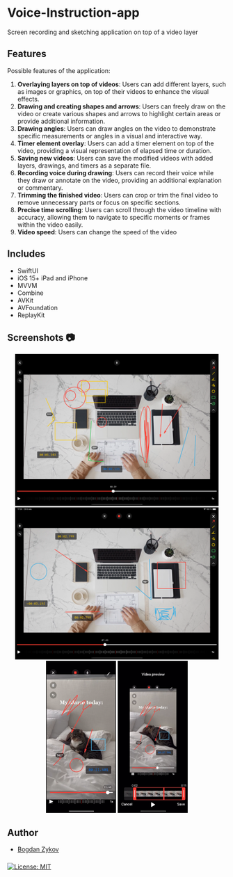 # Voice-Instruction-app

Screen recording and sketching application on top of a video layer

## Features
Possible features of the application:
1. **Overlaying layers on top of videos**: Users can add different layers, such as images or graphics, on top of their videos to enhance the visual effects.
2. **Drawing and creating shapes and arrows**: Users can freely draw on the video or create various shapes and arrows to highlight certain areas or provide additional information.
3. **Drawing angles**: Users can draw angles on the video to demonstrate specific measurements or angles in a visual and interactive way.
4. **Timer element overlay**: Users can add a timer element on top of the video, providing a visual representation of elapsed time or duration.
5. **Saving new videos**: Users can save the modified videos with added layers, drawings, and timers as a separate file.
6. **Recording voice during drawing**: Users can record their voice while they draw or annotate on the video, providing an additional explanation or commentary.
7. **Trimming the finished video**: Users can crop or trim the final video to remove unnecessary parts or focus on specific sections.
8. **Precise time scrolling**: Users can scroll through the video timeline with accuracy, allowing them to navigate to specific moments or frames within the video easily.
9. **Video speed**: Users can change the speed of the video

## Includes

- SwiftUI
- iOS 15+ iPad and iPhone
- MVVM
- Combine
- AVKit
- AVFoundation
- ReplayKit

## Screenshots 📷

 <div align="center">
 <img src="screens/1.png" height="350" alt="Screenshot"/>
      </div>
       <div align="center">
 <img src="screens/2.png" height="350" alt="Screenshot"/>
            </div>
                   <div align="center">
 <img src="screens/3.png" height="350" alt="Screenshot"/>
 <img src="screens/4.png" height="350" alt="Screenshot"/>
            </div>

   
## Author
* [Bogdan Zykov](https://github.com/BogdanZyk)


###
[![License: MIT](https://img.shields.io/badge/License-MIT-yellow.svg)](https://opensource.org/licenses/MIT)
